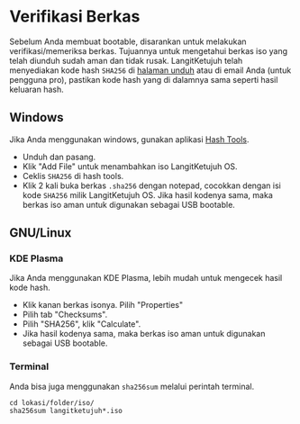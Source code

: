 # Verifikasi Berkas

Sebelum Anda membuat bootable, disarankan untuk melakukan verifikasi/memeriksa berkas. Tujuannya untuk mengetahui berkas iso yang telah diunduh sudah aman dan tidak rusak. LangitKetujuh telah menyediakan kode hash `SHA256` di <a href="https://langitketujuh.id/os/unduh" target="_blank">halaman unduh</a> atau di email Anda (untuk pengguna pro), pastikan kode hash yang di dalamnya sama seperti hasil keluaran hash.

## Windows

Jika Anda menggunakan windows, gunakan aplikasi <a href="https://www.binaryfortress.com/Data/Download/?Package=hashtools&Log=100" target="_blank">Hash Tools</a>.

- Unduh dan pasang.
- Klik "Add File" untuk menambahkan iso LangitKetujuh OS.
- Ceklis `SHA256` di hash tools.
- Klik 2 kali buka berkas `.sha256` dengan notepad, cocokkan dengan isi kode `SHA256` milik LangitKetujuh OS. Jika hasil kodenya sama, maka berkas iso aman untuk digunakan sebagai USB bootable.

## GNU/Linux

### KDE Plasma

Jika Anda menggunakan KDE Plasma, lebih mudah untuk mengecek hasil kode hash.

- Klik kanan berkas isonya. Pilih "Properties"
- Pilih tab "Checksums".
- Pilih "SHA256", klik "Calculate".
- Jika hasil kodenya sama, maka berkas iso aman untuk digunakan sebagai USB bootable.

### Terminal

Anda bisa juga menggunakan `sha256sum` melalui perintah terminal.

```
cd lokasi/folder/iso/
sha256sum langitketujuh*.iso
```

